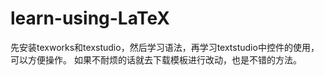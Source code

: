 # learn-using-LaTeX
  先安装texworks和texstudio，然后学习语法，再学习textstudio中控件的使用，可以方便操作。
  如果不耐烦的话就去下载模板进行改动，也是不错的方法。
